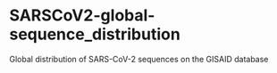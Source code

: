 # SARSCoV2-global-sequence_distribution
Global distribution of SARS-CoV-2 sequences on the GISAID database
